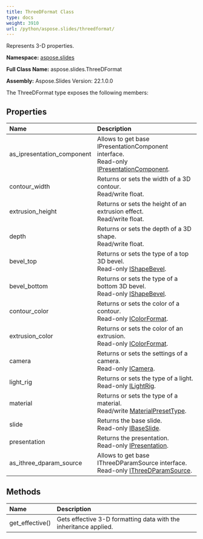 ```yaml
---
title: ThreeDFormat Class
type: docs
weight: 3910
url: /python/aspose.slides/threedformat/
---
```


Represents 3-D properties.

**Namespace:** [aspose.slides](/python/aspose.slides/)

**Full Class Name:** aspose.slides.ThreeDFormat

**Assembly:**  Aspose.Slides Version: 22.1.0.0

The ThreeDFormat type exposes the following members:
## **Properties**
|**Name**|**Description**|
| :- | :- |
|as_ipresentation_component|Allows to get base IPresentationComponent interface.<br/>            Read-only [IPresentationComponent](/python/aspose.slides/ipresentationcomponent/).|
|contour_width|Returns or sets the width of a 3D contour.<br/>            Read/write float.|
|extrusion_height|Returns or sets the height of an extrusion effect.<br/>            Read/write float.|
|depth|Returns or sets the depth of a 3D shape.<br/>            Read/write float.|
|bevel_top|Returns or sets the type of a top 3D bevel.<br/>            Read-only [IShapeBevel](/python/aspose.slides/ishapebevel/).|
|bevel_bottom|Returns or sets the type of a bottom 3D bevel.<br/>            Read-only [IShapeBevel](/python/aspose.slides/ishapebevel/).|
|contour_color|Returns or sets the color of a contour.<br/>            Read-only [IColorFormat](/python/aspose.slides/icolorformat/).|
|extrusion_color|Returns or sets the color of an extrusion.<br/>            Read-only [IColorFormat](/python/aspose.slides/icolorformat/).|
|camera|Returns or sets the settings of a camera.<br/>            Read-only [ICamera](/python/aspose.slides/icamera/).|
|light_rig|Returns or sets the type of a light.<br/>            Read-only [ILightRig](/python/aspose.slides/ilightrig/).|
|material|Returns or sets the type of a material.<br/>            Read/write [MaterialPresetType](/python/aspose.slides/materialpresettype/).|
|slide|Returns the base slide.<br/>            Read-only [IBaseSlide](/python/aspose.slides/ibaseslide/).|
|presentation|Returns the presentation. <br/>            Read-only [IPresentation](/python/aspose.slides/ipresentation/).|
|as_ithree_dparam_source|Allows to get base IThreeDParamSource interface.<br/>            Read-only [IThreeDParamSource](/python/aspose.slides/ithreedparamsource/).|
## **Methods**
|**Name**|**Description**|
| :- | :- |
|get_effective()|Gets effective 3-D formatting data with the inheritance applied.|
